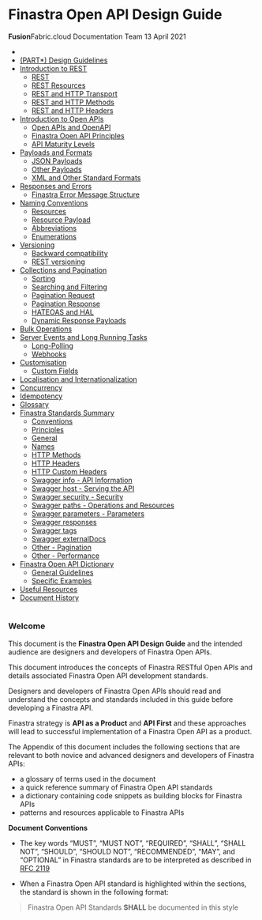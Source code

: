 Finastra Open API Design Guide
================
**Fusion**Fabric.cloud Documentation Team
13 April 2021

-   [](#frontpage)
-   [(PART\*) Design Guidelines](#part-design-guidelines)
-   [Introduction to REST](./Introduction_to_REST.md)
    -   [REST](./Introduction_to_REST.md#rest)
    -   [REST Resources](./Introduction_to_REST.md#rest-resources)
    -   [REST and HTTP Transport](./Introduction_to_REST.md#rest-and-http-transport)
    -   [REST and HTTP Methods](./Introduction_to_REST.md#rest-and-http-methods)
    -   [REST and HTTP Headers](./Introduction_to_REST.md#rest-and-http-headers)
-   [Introduction to Open APIs](./Introduction_to_Open_APIs.md)
    -   [Open APIs and OpenAPI](./Introduction_to_Open_APIs.md#open-apis-and-openapi)
    -   [Finastra Open API Principles](./Introduction_to_Open_APIs.md#finastra-open-api-principles)
    -   [API Maturity Levels](./Introduction_to_Open_APIs.md#api-maturity-levels)
-   [Payloads and Formats](./Payloads_and_Formats.md)
    -   [JSON Payloads](./Payloads_and_Formats.md#json-payloads)
    -   [Other Payloads](./Payloads_and_Formats.md#other-payloads)
    -   [XML and Other Standard
        Formats](./Payloads_and_Formats.md#xml-and-other-standard-formats)
-   [Responses and Errors](./Responses_and_Errors.md)
    -   [Finastra Error Message
        Structure](./Responses_and_Errors.md#finastra-error-message-structure)
-   [Naming Conventions](./Naming_Conventions.md)
    -   [Resources](./Naming_Conventions.md#resources)
    -   [Resource Payload](./Naming_Conventions.md#resource-payload)
    -   [Abbreviations](./Naming_Conventions.md#abbreviations)
    -   [Enumerations](./Naming_Conventions.md#enumerations)
-   [Versioning](./Versioning.md)
    -   [Backward compatibility](./Versioning.md#backward-compatibility)
    -   [REST versioning](./Versioning.md#rest-versioning)
-   [Collections and Pagination](./Collections_and_Pagination.md)
    -   [Sorting](./Collections_and_Pagination.md#sorting)
    -   [Searching and Filtering](./Collections_and_Pagination.md#searching-and-filtering)
    -   [Pagination Request](./Collections_and_Pagination.md#pagination-request)
    -   [Pagination Response](./Collections_and_Pagination.md#pagination-response)
    -   [HATEOAS and HAL](./Collections_and_Pagination.md#hateoas-and-hal)
    -   [Dynamic Response Payloads](./Collections_and_Pagination.md#dynamic-response-payloads)
-   [Bulk Operations](./Bulk_Operations.md)
-   [Server Events and Long Running
    Tasks](./Server_Events_and_Long_Running_Tasks.md)
    -   [Long-Polling](./Server_Events_and_Long_Running_Tasks.md#long-polling)
    -   [Webhooks](./Server_Events_and_Long_Running_Tasks.md#webhooks)
-   [Customisation](./Customisation.md)
    -   [Custom Fields](./Customisation.md#custom-fields)
-   [Localisation and Internationalization](./internationalization.md)
-   [Concurrency](./Concurrency.md)
-   [Idempotency](./Idempotency.md)
-   [Glossary](./Glossary.md)
-   [Finastra Standards Summary](./Finastra_Standards_Summary.md)
    -   [Conventions](./Finastra_Standards_Summary.md#conventions)
    -   [Principles](./Finastra_Standards_Summary.md#principles)
    -   [General](./Finastra_Standards_Summary.md#general)
    -   [Names](./Finastra_Standards_Summary.md#names)
    -   [HTTP Methods](./Finastra_Standards_Summary.md#http-methods)
    -   [HTTP Headers](./Finastra_Standards_Summary.md#http-headers)
    -   [HTTP Custom Headers](./Finastra_Standards_Summary.md#http-custom-headers)
    -   [Swagger info - API
        Information](./Finastra_Standards_Summary.md#swagger-info---api-information)
    -   [Swagger host - Serving the
        API](./Finastra_Standards_Summary.md#swagger-host---serving-the-api)
    -   [Swagger security - Security](./Finastra_Standards_Summary.md#swagger-security---security)
    -   [Swagger paths - Operations and
        Resources](./Finastra_Standards_Summary.md#swagger-paths---operations-and-resources)
    -   [Swagger parameters -
        Parameters](./Finastra_Standards_Summary.md#swagger-parameters---parameters)
    -   [Swagger responses](./Finastra_Standards_Summary.md#swagger-responses)
    -   [Swagger tags](./Finastra_Standards_Summary.md#swagger-tags)
    -   [Swagger externalDocs](./Finastra_Standards_Summary.md#swagger-externaldocs)
    -   [Other - Pagination](./Finastra_Standards_Summary.md#other---pagination)
    -   [Other - Performance](./Finastra_Standards_Summary.md#other---performance)
-   [Finastra Open API Dictionary](./Finastra_Open_API_Dictionary.md)
    -   [General Guidelines](./Finastra_Open_API_Dictionary.md#general-guidelines)
    -   [Specific Examples](./Finastra_Open_API_Dictionary.md#specific-examples)
-   [Useful Resources](./Useful_Resources.md)
-   [Document History](./Document_History.md)

# 

### Welcome

This document is the **Finastra Open API Design Guide** and the intended
audience are designers and developers of Finastra Open APIs.

This document introduces the concepts of Finastra RESTful Open APIs and
details associated Finastra Open API development standards.

Designers and developers of Finastra Open APIs should read and
understand the concepts and standards included in this guide before
developing a Finastra API.

Finastra strategy is **API as a Product** and **API First** and these
approaches will lead to successful implementation of a Finastra Open API
as a product.

The Appendix of this document includes the following sections that are
relevant to both novice and advanced designers and developers of
Finastra APIs:

-   a glossary of terms used in the document
-   a quick reference summary of Finastra Open API standards
-   a dictionary containing code snippets as building blocks for
    Finastra APIs
-   patterns and resources applicable to Finastra APIs

<span class="text-title">**Document Conventions**</span>

-   The key words “MUST”, “MUST NOT”, “REQUIRED”, “SHALL”, “SHALL NOT”,
    “SHOULD”, “SHOULD NOT”, “RECOMMENDED”, “MAY”, and “OPTIONAL” in
    Finastra standards are to be interpreted as described in [RFC
    2119](https://www.ietf.org/rfc/rfc2119.txt)

-   When a Finastra Open API standard is highlighted within the
    sections, the standard is shown in the following format:

> Finastra Open API Standards **SHALL** be documented in this style

<!--
[**Authors**]{.text-title}

This document is authored by:

+ [François Lasne](mailto:francois.lasne@finastra.com)
+ [Martin Phillips](mailto:Martin.Phillips@finastra.com)
+ [Mihai Terente](mailto:Mihai.Terente@finastra.com)

To reach out to the Open API team, send an email to openapi@finastra.com. 
-->